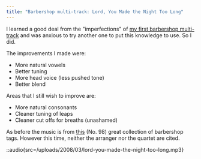 ```yaml
---
title: "Barbershop multi-track: Lord, You Made the Night Too Long"
---
```


I learned a good deal from the "imperfections" of [my first barbershop
multi-track](/blog/my-first-barbershop-multi-track-love-letters/)
and was anxious to try another one to put this knowledge to use. So I did.

The improvements I made were:

* More natural vowels
* Better tuning
* More head voice (less pushed tone)
* Better blend

Areas that I still wish to improve are:

* More natural consonants
* Cleaner tuning of leaps
* Cleaner cut offs for breaths (unashamed)

As before the music is from <a
href="http://www.stampedecitychorus.com/classic_tags_men2.pdf">this</a> (No.
98) great collection of barbershop tags. However this time, neither the
arranger nor the quartet are cited.

::audio{src=/uploads/2008/03/lord-you-made-the-night-too-long.mp3}